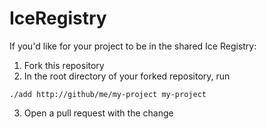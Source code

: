 # IceRegistry

If you'd like for your project to be in the shared Ice Registry:

1. Fork this repository
2. In the root directory of your forked repository, run

```shell
./add http://github/me/my-project my-project
```

3. Open a pull request with the change
